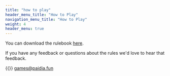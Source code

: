 ```yaml
---
title: "how to play"
header_menu_title: "How to Play"
navigation_menu_title: "How to Play"
weight: 4
header_menu: true
---
```


<!--The easiest way to learn the game is to watch this video (coming tomorrow!)-->

You can download the rulebook [here](https://drive.google.com/file/d/14Nng7MsOQp2H0pkIXKGODv16xZxWK8lO/view?usp=sharing).

If you have any feedback or questions about the rules we'd love to hear that feedback.  

{{<icon class="fa fa-envelope">}}&nbsp;[games@paidia.fun](mailto:games@paidia.fun)



